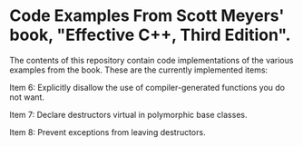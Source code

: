 # Code Examples From Scott Meyers' book, "Effective C++, Third Edition".

The contents of this repository contain code implementations of the various
examples from the book.  These are the currently implemented items:

Item 6:  Explicitly disallow the use of compiler-generated functions you
         do not want.

Item 7:  Declare destructors virtual in polymorphic base classes.

Item 8:  Prevent exceptions from leaving destructors.        
